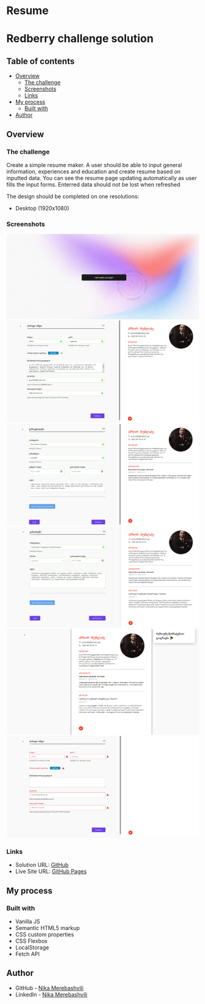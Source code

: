# Resume
# Redberry  challenge solution

## Table of contents

- [Overview](#overview)
  - [The challenge](#the-challenge)
  - [Screenshots](#screenshots)
  - [Links](#links)
- [My process](#my-process)
  - [Built with](#built-with)
- [Author](#author)


## Overview

### The challenge

Create a simple resume maker.
A user should be able to input general information, experiences and education and create resume based on inputted data. 
You can see the resume page updating automatically as user fills the input forms.
Enterred data should not be lost when refreshed

The design should be completed on one resolutions:
- Desktop (1920x1080)

### Screenshots

![](./assets/screen/1.png)
![](./assets/screen/2.png)
![](./assets/screen/3.png)
![](./assets/screen/4.png)
![](./assets/screen/5.png)
![](./assets/screen/6.png)

### Links

- Solution URL: [GitHub](https://github.com/nikamerebashvili95/Redberry-challenge)
- Live Site URL: [GitHub Pages](https://nikamerebashvili95.github.io/Redberry-challenge/)

## My process

### Built with

- Vanilla JS
- Semantic HTML5 markup
- CSS custom properties
- CSS Flexbox
- LocalStorage
- Fetch API

## Author

- GitHub - [Nika Merebashvili](https://github.com/nikamerebashvili95)
- LinkedIn - [Nika Merebashvili](https://www.linkedin.com/in/nikamerebashvili)
